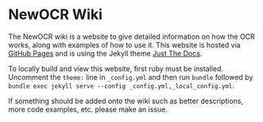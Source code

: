 # NewOCR Wiki

The NewOCR wiki is a website to give detailed information on how the OCR works, along with examples of how to use it. This website is hosted via [GitHub Pages](https://pages.github.com/) and is using the Jekyll theme [Just The Docs](https://github.com/pmarsceill/just-the-docs). 

To locally build and view this website, first ruby must be installed. Uncomment the `theme:` line in `_config.yml` and then run `bundle` followed by `bundle exec jekyll serve --config _config.yml,_local_config.yml`.

If something should be added onto the wiki such as better descriptions, more code examples, etc. please make an issue.